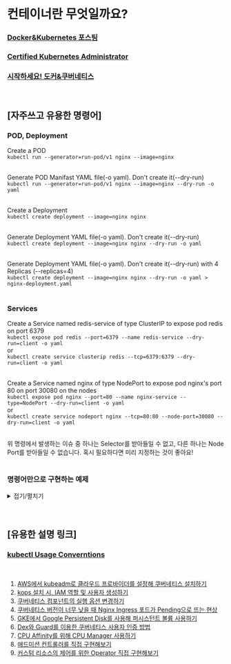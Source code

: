 # 컨테이너란 무엇일까요?

### [Docker&Kubernetes 포스팅](https://simpleisit.tistory.com/category/Simple%20is%20IT/Cloud%20%26%20Container)

### [Certified Kubernetes Administrator](./certified_kubernetes_administrator)

### [시작하세요! 도커&쿠버네티스](./start-docker-kubernetes)

<br>

## [자주쓰고 유용한 명령어]

### POD, Deployment

Create a POD<br>
`kubectl run --generator=run-pod/v1 nginx --image=nginx`
<br><br>

Generate POD Manifast YAML file(-o yaml). Don't create it(--dry-run)<br>
`kubectl run --generator=run-pod/v1 nginx --image=nginx --dry-run -o yaml`
<br><br>

Create a Deployment<br>
`kubectl create deployment --image=nginx nginx`
<br><br>

Generate Deployment YAML file(-o yaml). Don't create it(--dry-run)<br>
`kubectl create deployment --image=nginx nginx --dry-run -o yaml`
<br><br>

Generate Deployment YAML file(-o yaml). Don't create it(--dry-run) with 4 Replicas (--replicas=4)<br>
`kubectl create deployment --image=nginx nginx --dry-run -o yaml > nginx-deployment.yaml`
<br><br>

### Services

Create a Service named redis-service of type ClusterIP to expose pod redis on port 6379<br>
`kubectl expose pod redis --port=6379 --name redis-service --dry-run=client -o yaml`
<br>or<br>
`kubectl create service clusterip redis --tcp=6379:6379 --dry-run=client -o yaml`
<br><br>

Create a Service named nginx of type NodePort to expose pod nginx's port 80 on port 30080 on the nodes<br>
`kubectl expose pod nginx --port=80 --name nginx-service --type=NodePort --dry-run=client -o yaml`
<br>or<br>
`kubectl create service nodeport nginx --tcp=80:80 --node-port=30080 --dry-run=client -o yaml`
<br><br>

위 명령에서 발생하는 이슈 중 하나는 Selector를 받아들일 수 없고, 다른 하나는 Node Port를 받아들일 수 없습니다. 혹시 필요하다면 미리 지정하는 것이 좋아요!
<br><br>

### 명령어만으로 구현하는 예제

<details markdown="1">
<summary>접기/펼치기</summary>

<br>


POD는 nginx-pod라는 이름을 갖고 nginx:alpine이미지를 사용합니다.
```
$ kubectl run --image=nginx:alpine nginx-pod
pod/nginx-pod created
```
<br>

POD는 redis라는 이름을 갖고 redis:alpine이미지를 사용하며, 라벨은 tier=db입니다.
```
$ kubectl run redis --image=redis:alpine -l tier=db
pod/redis created
```
<br>

POD가 정상 생성 되었어요.
```
$ kubectl get pods
NAME        READY   STATUS    RESTARTS   AGE
nginx-pod   1/1     Running   0          2m30s
redis       1/1     Running   0          36s
```
<br>

redis POD의 6379포트를 외부로부터 연결 가능하도록 하는 서비스를 생성합니다.
```
$ kubectl expose pod redis --port=6379 --name redis-service
service/redis-service exposed
```
<br>

webapp이라는 이름의 Deployment를 생성합니다. 이미지는 kodekloud/webapp-color를 사용하며, replicas를 3으로 제한합니다.
```
$ kubectl create deployment webapp --image=kodekloud/webapp-color
deployment.apps/webapp created

$ kubectl scale deployment/webapp --replicas=3
deployment.apps/webapp scaled
```
<br>

custom-nginx라는 이름의 POD를 생성합니다. nginx이미지를 사용하며 8080포트가 오픈되도록합니다.
```
$ kubectl run custom-nginx --image=nginx --port=8080
pod/custom-nginx created
```
<br>

dev-ns라는 이름의 namespace를 생성합니다.
```
$ kubectl create namespace dev-ns
namespace/dev-ns created
```
<br>

redis-deploy라는 이름의 Deployment를 생성합니다. 이미지는 redis를 사용하며, namespace는 dev-ns입니다. 추가로 replicas를 2로 제한합니다.
```
$ kubectl create deployment redis-deploy --image=redis --namespace=dev-ns
deployment.apps/redis-deploy created

$ kubectl scale deployment/redis-deploy --replicas=2 --namespace=dev-ns
deployment.apps/redis-deploy scaled
```
<br>

POD를 생성합니다. 이름은 httpd이며, 이미지는 httpd:alpine을 사용합니다. 추가로 80포트를 외부에 노출시킬 수 있어야합니다.(ClusterIP)
```
$ kubectl run httpd --image httpd:alpine
pod/httpd created

$ kubectl run httpd --image=httpd:alpine --port=80 --expose
service/httpd created
pod/httpd created
```
<br>

</details>
<br><br>


## [유용한 설명 링크]

### [kubectl Usage Converntions](https://kubernetes.io/docs/reference/kubectl/conventions/)
<br>


1. [AWS에서 kubeadm로 클라우드 프로바이더를 설정해 쿠버네티스 설치하기](https://blog.naver.com/alice_k106/221696987140)
2. [kops 설치 시, IAM 역할 및 사용자 생성하기](https://blog.naver.com/alice_k106/221342005691)
3. [쿠버네티스 컴포넌트의 실행 옵션 변경하기](https://blog.naver.com/alice_k106/221737477464)
4. [쿠버네티스 버전이 너무 낮을 때 Nginx Ingress 포드가 Pending으로 뜨는 현상](./lecture4-nginx-ingress.md)
5. [GKE에서 Google Persistent Disk를 사용해 퍼시스턴트 볼륨 사용하기](https://blog.naver.com/alice_k106/221737984779)
6. [Dex와 Guard를 이용한 쿠버네티스 사용자 인증 방법](https://blog.naver.com/alice_k106/221598325656)
7. [CPU Affinity를 위해 CPU Manager 사용하기](https://blog.naver.com/alice_k106/221633530545)
8. [애드미션 컨트롤러를 직접 구현해보기](https://blog.naver.com/alice_k106/221546328906)
9. [커스텀 리소스의 제어를 위한 Operator 직접 구현해보기](https://blog.naver.com/alice_k106/221586279079)

<br>
